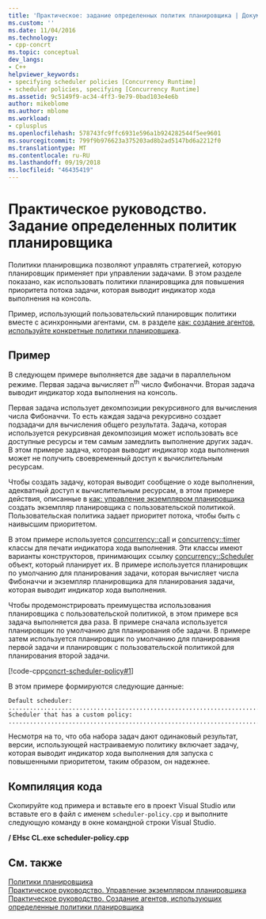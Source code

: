 ```yaml
---
title: 'Практическое: задание определенных политик планировщика | Документация Майкрософт'
ms.custom: ''
ms.date: 11/04/2016
ms.technology:
- cpp-concrt
ms.topic: conceptual
dev_langs:
- C++
helpviewer_keywords:
- specifying scheduler policies [Concurrency Runtime]
- scheduler policies, specifying [Concurrency Runtime]
ms.assetid: 9c5149f9-ac34-4ff3-9e79-0bad103e4e6b
author: mikeblome
ms.author: mblome
ms.workload:
- cplusplus
ms.openlocfilehash: 578743fc9ffc6931e596a1b924282544f5ee9601
ms.sourcegitcommit: 799f9b976623a375203ad8b2ad5147bd6a2212f0
ms.translationtype: MT
ms.contentlocale: ru-RU
ms.lasthandoff: 09/19/2018
ms.locfileid: "46435419"
---
```

# <a name="how-to-specify-specific-scheduler-policies"></a>Практическое руководство. Задание определенных политик планировщика

Политики планировщика позволяют управлять стратегией, которую планировщик применяет при управлении задачами. В этом разделе показано, как использовать политики планировщика для повышения приоритета потока задачи, которая выводит индикатор хода выполнения на консоль.

Пример, использующий пользовательский планировщик политики вместе с асинхронными агентами, см. в разделе [как: создание агентов, используйте конкретные политики планировщика](../../parallel/concrt/how-to-create-agents-that-use-specific-scheduler-policies.md).

## <a name="example"></a>Пример

В следующем примере выполняется две задачи в параллельном режиме. Первая задача вычисляет n<sup>th</sup> число Фибоначчи. Вторая задача выводит индикатор хода выполнения на консоль.

Первая задача использует декомпозиции рекурсивного для вычисления числа Фибоначчи. То есть каждая задача рекурсивно создает подзадачи для вычисления общего результата. Задача, которая используется рекурсивная декомпозиция может использовать все доступные ресурсы и тем самым замедлить выполнение других задач. В этом примере задача, которая выводит индикатор хода выполнения может не получить своевременный доступ к вычислительным ресурсам.

Чтобы создать задачу, которая выводит сообщение о ходе выполнения, адекватный доступ к вычислительным ресурсам, в этом примере действия, описанные в [как: управление экземпляром планировщика](../../parallel/concrt/how-to-manage-a-scheduler-instance.md) создать экземпляр планировщика с пользовательской политикой. Пользовательская политика задает приоритет потока, чтобы быть с наивысшим приоритетом.

В этом примере используется [concurrency::call](../../parallel/concrt/reference/call-class.md) и [concurrency::timer](../../parallel/concrt/reference/timer-class.md) классы для печати индикатора хода выполнения. Эти классы имеют варианты конструкторов, принимающих ссылку [concurrency::Scheduler](../../parallel/concrt/reference/scheduler-class.md) объект, который планирует их. В примере используется планировщик по умолчанию для планирования задачи, которая вычисляет числа Фибоначчи и экземпляр планировщика для планирования задачи, которая выводит индикатор хода выполнения.

Чтобы продемонстрировать преимущества использования планировщика с пользовательской политикой, в этом примере вся задача выполняется два раза. В примере сначала используется планировщик по умолчанию для планирования обе задачи. В примере затем используется планировщик по умолчанию для планирования первой задачи и планировщик с пользовательской политикой для планирования второй задачи.

[!code-cpp[concrt-scheduler-policy#1](../../parallel/concrt/codesnippet/cpp/how-to-specify-specific-scheduler-policies_1.cpp)]

В этом примере формируются следующие данные:

```Output
Default scheduler:
...........................................................................done
Scheduler that has a custom policy:
...........................................................................done
```

Несмотря на то, что оба набора задач дают одинаковый результат, версии, использующей настраиваемую политику включает задачу, которая выводит индикатор хода выполнения для запуска с повышенными приоритетом, таким образом, он надежнее.

## <a name="compiling-the-code"></a>Компиляция кода

Скопируйте код примера и вставьте его в проект Visual Studio или вставьте его в файл с именем `scheduler-policy.cpp` и выполните следующую команду в окне командной строки Visual Studio.

**/ EHsc CL.exe scheduler-policy.cpp**

## <a name="see-also"></a>См. также

[Политики планировщика](../../parallel/concrt/scheduler-policies.md)<br/>
[Практическое руководство. Управление экземпляром планировщика](../../parallel/concrt/how-to-manage-a-scheduler-instance.md)<br/>
[Практическое руководство. Создание агентов, использующих определенные политики планировщика](../../parallel/concrt/how-to-create-agents-that-use-specific-scheduler-policies.md)

